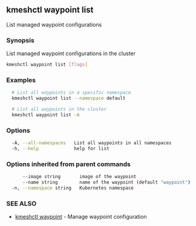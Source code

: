 ## kmeshctl waypoint list

List managed waypoint configurations

### Synopsis

List managed waypoint configurations in the cluster

```bash
kmeshctl waypoint list [flags]
```

### Examples

```bash
  # List all waypoints in a specific namespace
  kmeshctl waypoint list --namespace default

  # List all waypoints in the cluster
  kmeshctl waypoint list -A
```

### Options

```bash
  -A, --all-namespaces   List all waypoints in all namespaces
  -h, --help             help for list
```

### Options inherited from parent commands

```bash
      --image string       image of the waypoint
      --name string        name of the waypoint (default "waypoint")
  -n, --namespace string   Kubernetes namespace
```

### SEE ALSO

* [kmeshctl waypoint](kmeshctl_waypoint.md)  - Manage waypoint configuration
